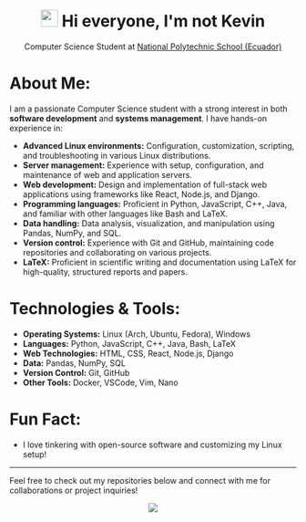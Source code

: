 <h1 align="center">
  <img src="https://media.giphy.com/media/hvRJCLFzcasrR4ia7z/giphy.gif" height="30px">
  Hi everyone, I'm not Kevin  
</h1>
<p align="center">
  Computer Science Student at <a href="https://www.epn.edu.ec/"> National Polytechnic School (Ecuador) </a>
  
</p>

#  About Me:

I am a passionate Computer Science student with a strong interest in both **software development** and **systems management**. I have hands-on experience in:

- **Advanced Linux environments:** Configuration, customization, scripting, and troubleshooting in various Linux distributions.
- **Server management:** Experience with setup, configuration, and maintenance of web and application servers.
- **Web development:** Design and implementation of full-stack web applications using frameworks like React, Node.js, and Django.
- **Programming languages:** Proficient in Python, JavaScript, C++, Java, and familiar with other languages like Bash and LaTeX.
- **Data handling:** Data analysis, visualization, and manipulation using Pandas, NumPy, and SQL.
- **Version control:** Experience with Git and GitHub, maintaining code repositories and collaborating on various projects.
- **LaTeX:** Proficient in scientific writing and documentation using LaTeX for high-quality, structured reports and papers.

#  Technologies & Tools:

- **Operating Systems:** Linux (Arch, Ubuntu, Fedora), Windows
- **Languages:** Python, JavaScript, C++, Java, Bash, LaTeX
- **Web Technologies:** HTML, CSS, React, Node.js, Django
- **Data:** Pandas, NumPy, SQL
- **Version Control:** Git, GitHub
- **Other Tools:** Docker, VSCode, Vim, Nano

#  Fun Fact:
- I love tinkering with open-source software and customizing my Linux setup!

---

Feel free to check out my repositories below and connect with me for collaborations or project inquiries!
<p align="center">
<img src="https://github-readme-stats.vercel.app/api/top-langs/?username=Al3xMR&layout=compact">
</p>
